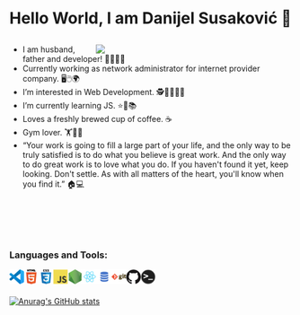 <h1> Hello World, I am Danijel Susaković 👋 </h1>
<h2> <img width="350" align="right" src="https://user-images.githubusercontent.com/95968602/187404786-3c59256a-1361-4c77-9d76-3f2735531fa6.jpg"/> </h2>

- I am husband, father and developer! 👨‍👩‍👧💖 
- Currently working as network administrator for internet provider company. 🖥🖱🌍 
- I’m interested in Web Development. 🕵👨🏻‍💻👀 
- I’m currently learning JS. ⭐️🌱📚
- Loves a freshly brewed cup of coffee. ☕
- Gym lover. 🏋️🏃‍♂️
- “Your work is going to fill a large part of your life, and the only way to be truly satisfied is to do what you believe is great work. And the only way to do great work is to love what you do. If you haven't found it yet, keep looking. Don't settle. As with all matters of the heart, you'll know when you find it.” 🏠💻
<h2><br><br></h2>

### Languages and Tools:
<img align="left" alt="Visual Studio Code" width="26px" src="https://raw.githubusercontent.com/github/explore/80688e429a7d4ef2fca1e82350fe8e3517d3494d/topics/visual-studio-code/visual-studio-code.png" />
<img align="left" alt="HTML5" width="26px" src="https://raw.githubusercontent.com/github/explore/80688e429a7d4ef2fca1e82350fe8e3517d3494d/topics/html/html.png" />
<img align="left" alt="CSS3" width="26px" src="https://raw.githubusercontent.com/github/explore/80688e429a7d4ef2fca1e82350fe8e3517d3494d/topics/css/css.png" />

<img align="left" alt="JavaScript" width="26px"
src="https://github.com/devicons/devicon/blob/master/icons/javascript/javascript-original.svg" />



<img align="left" alt="node" width="26px" src="https://raw.githubusercontent.com/github/explore/80688e429a7d4ef2fca1e82350fe8e3517d3494d/topics/nodejs/nodejs.png" />
<img align="left" alt="react" width="26px" src="https://raw.githubusercontent.com/github/explore/80688e429a7d4ef2fca1e82350fe8e3517d3494d/topics/react/react.png" />
<img align="left" alt="SQL" width="26px" src="https://raw.githubusercontent.com/github/explore/80688e429a7d4ef2fca1e82350fe8e3517d3494d/topics/sql/sql.png" />
<img align="left" alt="Git" width="26px" src="https://raw.githubusercontent.com/github/explore/80688e429a7d4ef2fca1e82350fe8e3517d3494d/topics/git/git.png" />
<img align="left" alt="GitHub" width="26px" src="https://raw.githubusercontent.com/github/explore/78df643247d429f6cc873026c0622819ad797942/topics/github/github.png" />
<img align="left" alt="Terminal" width="26px" src="https://raw.githubusercontent.com/github/explore/80688e429a7d4ef2fca1e82350fe8e3517d3494d/topics/terminal/terminal.png" />

</br>
</br>


[![Anurag's GitHub stats](https://github-readme-stats.vercel.app/api?username=susakovich&show_icons=true)](https://github.com/anuraghazra/github-readme-stats)

</br>
</br>










<!---
[![Top Langs](https://github-readme-stats.vercel.app/api/top-langs/?username=susakovich)](https://github.com/anuraghazra/github-readme-stats) --->
<!---

susakovich/susakovich is a ✨ special ✨ repository because its `README.md` (this file) appears on your GitHub profile.
You can click the Preview link to take a look at your changes.
--->
